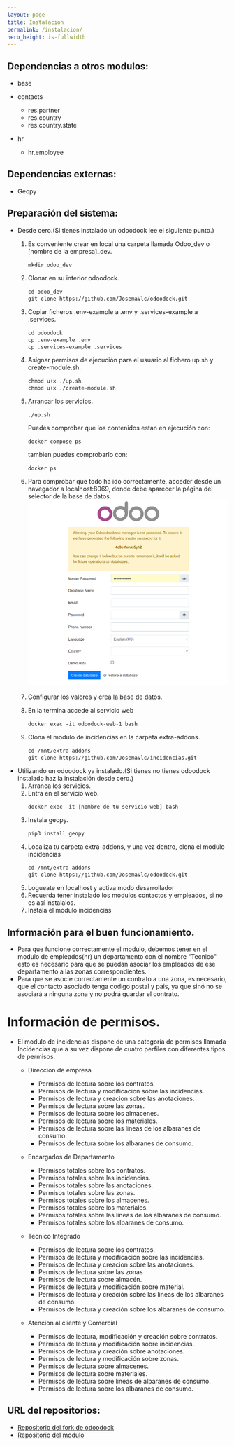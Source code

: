 ```yaml
---
layout: page
title: Instalacion
permalink: /instalacion/
hero_height: is-fullwidth
---
```

## Dependencias a otros modulos:
- base

- contacts
    - res.partner
    - res.country
    - res.country.state

- hr
    - hr.employee

## Dependencias externas:
- Geopy

## Preparación del sistema:
- Desde cero.(Si tienes instalado un odoodock lee el siguiente punto.)
    1. Es conveniente crear en local una carpeta llamada Odoo_dev o [nombre de la
        empresa]_dev.
        ```shell
        mkdir odoo_dev
        ```
    2. Clonar en su interior odoodock.
        ```shell
        cd odoo_dev
        git clone https://github.com/JosemaVlc/odoodock.git
        ```
    3. Copiar ficheros .env-example a .env y .services-example a .services.
        ```shell
        cd odoodock
        cp .env-example .env
        cp .services-example .services
        ```
    4. Asignar permisos de ejecución para el usuario al fichero up.sh y create-module.sh.
        ```shell
        chmod u+x ./up.sh
        chmod u+x ./create-module.sh
        ```
    5. Arrancar los servicios.
        ```shell
        ./up.sh
        ```
        Puedes comprobar que los contenidos estan en ejecución con:
        ```shell
        docker compose ps
        ```
        tambien puedes comprobarlo con:
        ```shell
        docker ps
        ```
    6. Para comprobar que todo ha ido correctamente, acceder desde un navegador a localhost:8069, donde debe aparecer la página del selector de la base de datos.
    ![Imagen con pantalla de creacion de la base de datos](./img/odoo_base_datos.jpg)

    7. Configurar los valores y crea la base de datos.

    8. En la termina accede al servicio web
        ```shell
        docker exec -it odoodock-web-1 bash
        ```
    9. Clona el modulo de incidencias en la carpeta extra-addons.
        ```shell
        cd /mnt/extra-addons
        git clone https://github.com/JosemaVlc/incidencias.git
        ```
- Utilizando un odoodock ya instalado.(Si tienes no tienes odoodock instalado haz la instalación desde cero.)
    1. Arranca los servicios.
    2. Entra en el servicio web.
        ```shell
        docker exec -it [nombre de tu servicio web] bash
        ```
    3. Instala geopy.
        ```shell
        pip3 install geopy
        ```
    4. Localiza tu carpeta extra-addons, y una vez dentro, clona el modulo incidencias
        ```shell
        cd /mnt/extra-addons
        git clone https://github.com/JosemaVlc/odoodock.git
        ```
    5. Logueate en localhost y activa modo desarrollador
    6. Recuerda tener instalado los modulos contactos y empleados, si no es así instalalos.
    7. Instala el modulo incidencias

## Información para el buen funcionamiento.
- Para que funcione correctamente el modulo, debemos tener en el modulo de empleados(hr) un departamento con el nombre "Tecnico" esto es necesario para que se puedan asociar los empleados de ese departamento a las zonas correspondientes.
- Para que se asocie correctamente un contrato a una zona, es necesario, que el contacto asociado tenga codigo postal y pais, ya que sinó no se asociará a ninguna zona y no podrá guardar el contrato.

# Información de permisos.
- El modulo de incidencias dispone de una categoria de permisos llamada Incidencias que a su vez dispone de cuatro perfiles con diferentes tipos de permisos.

    * Direccion de empresa
        * Permisos de lectura sobre los contratos.
        * Permisos de lectura y modificacion sobre las incidencias.
        * Permisos de lectura y creacion sobre las anotaciones.
        * Permisos de lectura sobre las zonas.
        * Permisos de lectura sobre los almacenes.
        * Permisos de lectura sobre los materiales.
        * Permisos de lectura sobre las lineas de los albaranes de consumo.
        * Permisos de lectura sobre los albaranes de consumo.

    * Encargados de Departamento
        * Permisos totales sobre los contratos.
        * Permisos totales sobre las incidencias.
        * Permisos totales sobre las anotaciones.
        * Permisos totales sobre las zonas.
        * Permisos totales sobre los almacenes.
        * Permisos totales sobre los materiales.
        * Permisos totales sobre las lineas de los albaranes de consumo.
        * Permisos totales sobre los albaranes de consumo.

    * Tecnico Integrado
        * Permisos de lectura sobre los contratos.
        * Permisos de lectura y modificación sobre las incidencias.
        * Permisos de lectura y creacion sobre las anotaciones.
        * Permisos de lectura sobre las zonas
        * Permisos de lectura sobre almacén.
        * Permisos de lectura y modificación sobre material.
        * Permisos de lectura y creación sobre las lineas de los albaranes de consumo.
        * Permisos de lectura y creación sobre los albaranes de consumo.

    * Atencion al cliente y Comercial
        * Permisos de lectura, modificación y creación sobre contratos.
        * Permisos de lectura y modificación sobre incidencias.
        * Permisos de lectura y creación sobre anotaciones.
        * Permisos de lectura y modificación sobre zonas.
        * Permisos de lectura sobre almacenes.
        * Permisos de lectura sobre materiales.
        * Permisos de lectura sobre lineas de albaranes de consumo.
        * Permisos de lectura sobre los albaranes de consumo.

## URL del repositorios:
- [Repositorio del fork de odoodock](https://github.com/JosemaVlc/odoodock.git)
- [Repositorio del modulo](https://github.com/JosemaVlc/modulo_incidencias)
